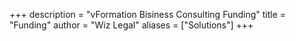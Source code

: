 +++
description = "vFormation Bisiness Consulting Funding"
title = "Funding"
author = "Wiz Legal"
aliases = ["Solutions"]
+++

